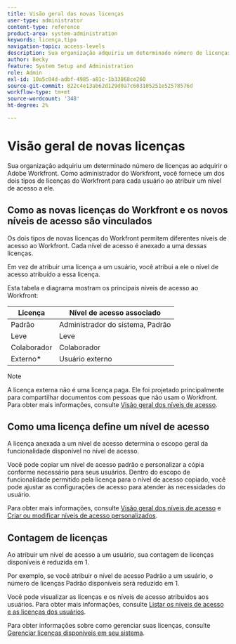 ```yaml
---
title: Visão geral das novas licenças
user-type: administrator
content-type: reference
product-area: system-administration
keywords: licença,tipo
navigation-topic: access-levels
description: Sua organização adquiriu um determinado número de licenças ao adquirir o Adobe Workfront. Como administrador do Workfront, você fornece um dos três tipos de novas licenças do Workfront para cada usuário ao atribuir um nível de acesso a ele.
author: Becky
feature: System Setup and Administration
role: Admin
exl-id: 10a5c04d-adbf-4985-a81c-1b33868ce260
source-git-commit: 822c4e13ab62d129d0a7c603105251e52578576d
workflow-type: tm+mt
source-wordcount: '348'
ht-degree: 2%

---
```


# Visão geral de novas licenças

<!-- Audited: 12/2023 -->

Sua organização adquiriu um determinado número de licenças ao adquirir o Adobe Workfront. Como administrador do Workfront, você fornece um dos dois tipos de licenças do Workfront para cada usuário ao atribuir um nível de acesso a ele.

## Como as novas licenças do Workfront e os novos níveis de acesso são vinculados

Os dois tipos de novas licenças do Workfront permitem diferentes níveis de acesso ao Workfront. Cada nível de acesso é anexado a uma dessas licenças.

Em vez de atribuir uma licença a um usuário, você atribui a ele o nível de acesso atribuído a essa licença.

Esta tabela e diagrama mostram os principais níveis de acesso ao Workfront:

| Licença | Nível de acesso associado |
|--- |--- |
| Padrão | Administrador do sistema, Padrão |
| Leve | Leve |
| Colaborador | Colaborador |
| Externo* | Usuário externo |

>[!NOTE]
>
>A licença externa não é uma licença paga. Ele foi projetado principalmente para compartilhar documentos com pessoas que não usam o Workfront. Para obter mais informações, consulte [Visão geral dos níveis de acesso](/help/quicksilver/administration-and-setup/add-users/how-access-levels-work/access-level-overview.md).

## Como uma licença define um nível de acesso

A licença anexada a um nível de acesso determina o escopo geral da funcionalidade disponível no nível de acesso.

Você pode copiar um nível de acesso padrão e personalizar a cópia conforme necessário para seus usuários. Dentro do escopo de funcionalidade permitido pela licença para o nível de acesso copiado, você pode ajustar as configurações de acesso para atender às necessidades do usuário.

Para obter mais informações, consulte [Visão geral dos níveis de acesso](/help/quicksilver/administration-and-setup/add-users/how-access-levels-work/access-level-overview.md) e [Criar ou modificar níveis de acesso personalizados](/help/quicksilver/administration-and-setup/add-users/configure-and-grant-access/create-modify-access-levels.md).

## Contagem de licenças

Ao atribuir um nível de acesso a um usuário, sua contagem de licenças disponíveis é reduzida em 1.

Por exemplo, se você atribuir o nível de acesso Padrão a um usuário, o número de licenças Padrão disponíveis será reduzido em 1.

Você pode visualizar as licenças e os níveis de acesso atribuídos aos usuários. Para obter mais informações, consulte [Listar os níveis de acesso e as licenças dos usuários](../../../administration-and-setup/add-users/access-levels-and-object-permissions/list-access-levels-and-licenses-for-your-users.md).

Para obter informações sobre como gerenciar suas licenças, consulte [Gerenciar licenças disponíveis em seu sistema](../../../administration-and-setup/get-started-wf-administration/manage-available-licenses-in-your-system.md).
